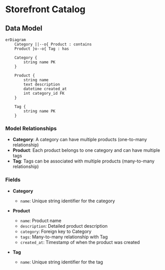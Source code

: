 # Storefront Catalog

## Data Model

```mermaid
erDiagram
    Category ||--o{ Product : contains
    Product }o--o{ Tag : has

    Category {
        string name PK
    }

    Product {
        string name
        text description
        datetime created_at
        int category_id FK
    }

    Tag {
        string name PK
    }
```

### Model Relationships

- **Category**: A category can have multiple products (one-to-many relationship)
- **Product**: Each product belongs to one category and can have multiple tags
- **Tag**: Tags can be associated with multiple products (many-to-many relationship)

### Fields

- **Category**

  - `name`: Unique string identifier for the category

- **Product**

  - `name`: Product name
  - `description`: Detailed product description
  - `category`: Foreign key to Category
  - `tags`: Many-to-many relationship with Tag
  - `created_at`: Timestamp of when the product was created

- **Tag**
  - `name`: Unique string identifier for the tag
